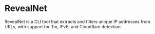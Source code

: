 # RevealNet
RevealNet is a CLI tool that extracts and filters unique IP addresses from URLs, with support for Tor, IPv6, and Cloudflare detection.
